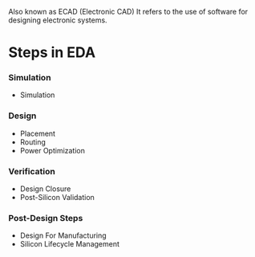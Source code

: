 Also known as ECAD (Electronic CAD)
It refers to the use of software for designing electronic systems.

# Steps in EDA
### Simulation
- Simulation
### Design
- Placement
- Routing
- Power Optimization
### Verification
- Design Closure
- Post-Silicon Validation
### Post-Design Steps
- Design For Manufacturing
- Silicon Lifecycle Management